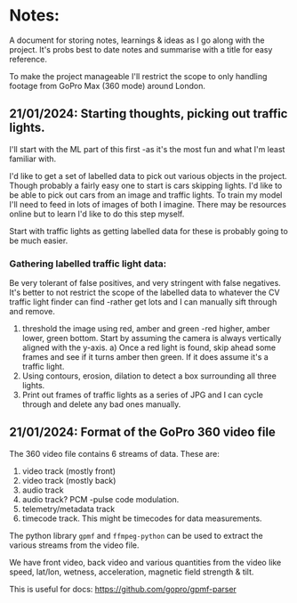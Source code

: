 # Notes:
A document for storing notes, learnings & ideas as I go along with the project. It's probs best to date notes and summarise with a title for easy reference.


To make the project manageable I'll restrict the scope to only handling footage from GoPro Max (360 mode) around London.


## 21/01/2024: Starting thoughts, picking out traffic lights.
I'll start with the ML part of this first -as it's the most fun and what I'm least familiar with.

I'd like to get a set of labelled data to pick out various objects in the project. Though probably a fairly easy one to start is cars skipping lights. I'd like to be able to pick out cars from an image and traffic lights. To train my model I'll need to feed in lots of images of both I imagine. There may be resources online but to learn I'd like to do this step myself.

Start with traffic lights as getting labelled data for these is probably going to be much easier.

### Gathering labelled traffic light data:
Be very tolerant of false positives, and very stringent with false negatives. It's better to not restrict the scope of the labelled data to whatever the CV traffic light finder can find -rather get lots and I can manually sift through and remove.

  1) threshold the image using red, amber and green -red higher, amber lower, green bottom. Start by assuming the camera is always vertically aligned with the y-axis.
    a) Once a red light is found, skip ahead some frames and see if it turns amber then green. If it does assume it's a traffic light.
  2) Using contours, erosion, dilation to detect a box surrounding all three lights.
  3) Print out frames of traffic lights as a series of JPG and I can cycle through and delete any bad ones manually.


## 21/01/2024: Format of the GoPro 360 video file
The 360 video file contains 6 streams of data. These are:
   1) video track (mostly front)
   2) video track (mostly back)
   3) audio track
   4) audio track? PCM -pulse code modulation.
   5) telemetry/metadata track
   6) timecode track. This might be timecodes for data measurements.

The python library `gpmf` and `ffmpeg-python` can be used to extract the various streams from the video file.

We have front video, back video and various quantities from the video like speed, lat/lon, wetness, acceleration, magnetic field strength & tilt.

This is useful for docs: https://github.com/gopro/gpmf-parser

